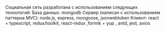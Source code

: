 Социальная сеть разработана с использованием следующих технологий:
База данных: mongodb
Сервер (написан с использованием паттерна MVC): node.js, express, mongoose, jsonwebtoken
Клиент: react + typescript, redux/toolkit, react-redux ,formik + yup , antd, jest, axios
